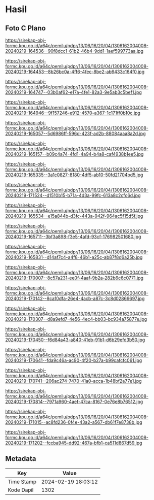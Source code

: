 # Hasil

## Foto C Plano

https://sirekap-obj-formc.kpu.go.id/a64c/pemilu/pdpr/13/06/16/20/04/1306162004008-20240219-164536--90f8dcc1-61b2-46b4-9dd1-1aef599773aa.jpg

https://sirekap-obj-formc.kpu.go.id/a64c/pemilu/pdpr/13/06/16/20/04/1306162004008-20240219-164453--8b26bc0a-4ff6-4fec-8be2-ab6433c164f0.jpg

https://sirekap-obj-formc.kpu.go.id/a64c/pemilu/pdpr/13/06/16/20/04/1306162004008-20240219-164747--03b0af62-e17a-4fe1-82a3-9e5ab3c5bef1.jpg

https://sirekap-obj-formc.kpu.go.id/a64c/pemilu/pdpr/13/06/16/20/04/1306162004008-20240219-164946--9f157246-e912-4570-a367-1c171ff0b10c.jpg

https://sirekap-obj-formc.kpu.go.id/a64c/pemilu/pdpr/13/06/16/20/04/1306162004008-20240219-165057--5d6986ff-596d-423f-ad2b-88084aaa8a2d.jpg

https://sirekap-obj-formc.kpu.go.id/a64c/pemilu/pdpr/13/06/16/20/04/1306162004008-20240219-165157--b09c4a74-4fd1-4a94-b4a8-caf4938b1ee5.jpg

https://sirekap-obj-formc.kpu.go.id/a64c/pemilu/pdpr/13/06/16/20/04/1306162004008-20240219-165335--3a1c0827-8180-4df5-ab10-50fd21704bd5.jpg

https://sirekap-obj-formc.kpu.go.id/a64c/pemilu/pdpr/13/06/16/20/04/1306162004008-20240219-171524--d1510b15-b71a-4d3a-99fc-613a8c2cfc6d.jpg

https://sirekap-obj-formc.kpu.go.id/a64c/pemilu/pdpr/13/06/16/20/04/1306162004008-20240219-165534--e15a844b-d3fc-443a-942f-964ac5f15d5f.jpg

https://sirekap-obj-formc.kpu.go.id/a64c/pemilu/pdpr/13/06/16/20/04/1306162004008-20240219-165711--3bf3a898-f3e5-4afd-93cf-176982501680.jpg

https://sirekap-obj-formc.kpu.go.id/a64c/pemilu/pdpr/13/06/16/20/04/1306162004008-20240219-165831--d14af7c4-a4f8-46b1-a25c-ab87f8d6a25b.jpg

https://sirekap-obj-formc.kpu.go.id/a64c/pemilu/pdpr/13/06/16/20/04/1306162004008-20240219-170007--8c57a231-ee0f-4aaf-9b2a-282b6c6c0771.jpg

https://sirekap-obj-formc.kpu.go.id/a64c/pemilu/pdpr/13/06/16/20/04/1306162004008-20240219-170142--8ca10dfa-26e4-4acb-a87c-3c8d02869697.jpg

https://sirekap-obj-formc.kpu.go.id/a64c/pemilu/pdpr/13/06/16/20/04/1306162004008-20240219-170307--d8a9efd7-4e56-4ec4-bb03-bc934a75877e.jpg

https://sirekap-obj-formc.kpu.go.id/a64c/pemilu/pdpr/13/06/16/20/04/1306162004008-20240219-170450--f6d84a43-a840-41eb-91b1-d6b29efd3b50.jpg

https://sirekap-obj-formc.kpu.go.id/a64c/pemilu/pdpr/13/06/16/20/04/1306162004008-20240219-170641--fda9c46a-ac90-4f20-b27a-b99cafcfc061.jpg

https://sirekap-obj-formc.kpu.go.id/a64c/pemilu/pdpr/13/06/16/20/04/1306162004008-20240219-170741--206ac274-7470-41a0-acca-1b48bf2a77e1.jpg

https://sirekap-obj-formc.kpu.go.id/a64c/pemilu/pdpr/13/06/16/20/04/1306162004008-20240219-170814--7971a960-4aef-47ca-8167-0e76e8b76512.jpg

https://sirekap-obj-formc.kpu.go.id/a64c/pemilu/pdpr/13/06/16/20/04/1306162004008-20240219-171015--ac8fd236-0f4e-43a2-a567-db61f7e8738b.jpg

https://sirekap-obj-formc.kpu.go.id/a64c/pemilu/pdpr/13/06/16/20/04/1306162004008-20240219-171202--fccba945-dd92-467a-bfb1-ca511d867d59.jpg


## Metadata

| Key        | Value               |
| ---------- | ------------------- |
| Time Stamp | 2024-02-19 18:03:12 |
| Kode Dapil | 1302                |



